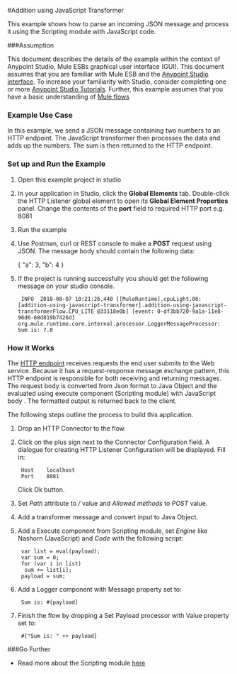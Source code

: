 #Addition using JavaScript Transformer

This example shows how to parse an incoming JSON message and process it using the Scripting module with JavaScript code.

###Assumption

This document describes the details of the example within the context of Anypoint Studio, Mule ESBs graphical user interface (GUI). 
This document assumes that you are familiar with Mule ESB and the  [Anypoint Studio interface](http://www.mulesoft.org/documentation/display/current/Anypoint+Studio+Essentials). 
To increase your familiarity with Studio, consider completing one or more [Anypoint Studio Tutorials](http://www.mulesoft.org/documentation/display/current/Basic+Studio+Tutorial). 
Further, this example assumes that you have a basic understanding of [Mule flows](http://www.mulesoft.org/documentation/display/current/Mule+Application+Architecture)

### Example Use Case

In this example, we send a JSON message containing two numbers to an HTTP endpoint. The JavaScript transformer then processes the data and adds up the numbers. The sum is then returned to the HTTP endpoint.

### Set up and Run the Example


1. Open this example project in studio

2. In your application in Studio, click the **Global Elements** tab. Double-click the HTTP Listener global element to open its **Global Element Properties** panel. Change the contents of the **port** field to required HTTP port e.g. 8081

3. Run the example

4. Use Postman, curl or REST console to make a **POST** request using JSON. The message body should contain the following data:

	{ 
    "a": 3, "b": 4
    }

5. If the project is running successfully you should get the following message on your studio console.

		INFO  2018-08-07 10:21:26,440 [[MuleRuntime].cpuLight.06: [addition-using-javascript-transformer].addition-using-javascript-transformerFlow.CPU_LITE @33118e0b] [event: 0-df3bb720-9a1a-11e8-96d6-60d819b7426d] org.mule.runtime.core.internal.processor.LoggerMessageProcessor: Sum is: 7.0

### How it Works ###

The [HTTP endpoint](http://www.mulesoft.org/documentation/display/current/HTTP+Connector) receives requests the end user submits to the Web service. Because it has a request-response message exchange pattern, this HTTP endpoint is responsible for both receiving and returning messages. The request body is converted from Json format to Java Object and the evaluated using execute component (Scripting module) with JavaScript body . The formatted output is returned back to the client. 

The following steps outline the process to build this application.
    
1. Drop an HTTP Connector to the flow. 
2. Click on the plus sign next to the Connector Configuration field. A dialogue for creating HTTP Listener Configuration will be displayed. Fill in:

		Host 	localhost
		Port 	8081 
   
   Click Ok button.
   	
2. Set *Path* attribute to */* value and *Allowed methods* to *POST* value.
2. Add a transformer message and convert input to Java Object.
3. Add a Execute component from Scripting module, set *Engine* like Nashorn (JavaScript) and *Code* with the following script:

		var list = eval(payload);
		var sum = 0;
		for (var i in list)
		 sum += list[i];
		payload = sum;
		
4. Add a Logger component with Message property set to:

		Sum is: #[payload]
		
5. Finish the flow by dropping a Set Payload processor with Value property set to:

		#["Sum is: " ++ payload]

###Go Further

* Read more about the Scripting module [here](https://docs.mulesoft.com/connectors/scripting-reference)
